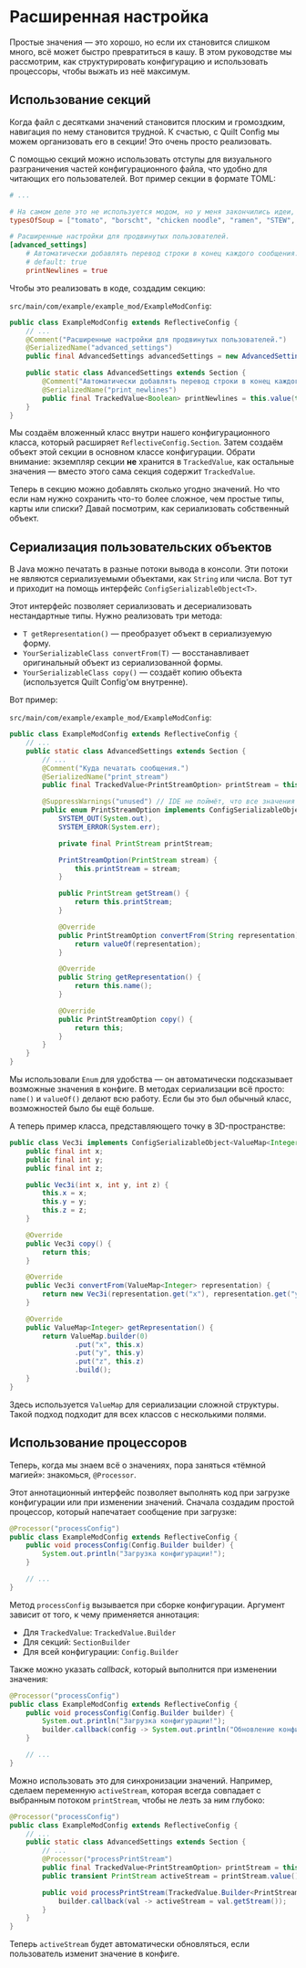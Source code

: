 # Расширенная настройка

Простые значения — это хорошо, но если их становится слишком много, всё может быстро превратиться в кашу. В этом руководстве мы рассмотрим, как структурировать конфигурацию и использовать процессоры, чтобы выжать из неё максимум.

## Использование секций

Когда файл с десятками значений становится плоским и громоздким, навигация по нему становится трудной. К счастью, с Quilt Config мы можем организовать его в секции! Это очень просто реализовать.

С помощью секций можно использовать отступы для визуального разграничения частей конфигурационного файла, что удобно для читающих его пользователей. Вот пример секции в формате TOML:

```toml
# ...

# На самом деле это не используется модом, но у меня закончились идеи, что добавить.
typesOfSoup = ["tomato", "borscht", "chicken noodle", "ramen", "STEW", "mushroom"]

# Расширенные настройки для продвинутых пользователей.
[advanced_settings]
    # Автоматически добавлять перевод строки в конец каждого сообщения.
    # default: true
    printNewlines = true
```

Чтобы это реализовать в коде, создадим секцию:

`src/main/com/example/example_mod/ExampleModConfig`:

```java
public class ExampleModConfig extends ReflectiveConfig {
    // ...
    @Comment("Расширенные настройки для продвинутых пользователей.")
    @SerializedName("advanced_settings")
    public final AdvancedSettings advancedSettings = new AdvancedSettings();

    public static class AdvancedSettings extends Section {
        @Comment("Автоматически добавлять перевод строки в конец каждого сообщения.")
        @SerializedName("print_newlines")
        public final TrackedValue<Boolean> printNewlines = this.value(true);
    }
}
```

Мы создаём вложенный класс внутри нашего конфигурационного класса, который расширяет `ReflectiveConfig.Section`. Затем создаём объект этой секции в основном классе конфигурации. Обрати внимание: экземпляр секции **не** хранится в `TrackedValue`, как остальные значения — вместо этого сама секция содержит `TrackedValue`.

Теперь в секцию можно добавлять сколько угодно значений. Но что если нам нужно сохранить что-то более сложное, чем простые типы, карты или списки? Давай посмотрим, как сериализовать собственный объект.

## Сериализация пользовательских объектов

В Java можно печатать в разные потоки вывода в консоли. Эти потоки не являются сериализуемыми объектами, как `String` или числа. Вот тут и приходит на помощь интерфейс `ConfigSerializableObject<T>`.

Этот интерфейс позволяет сериализовать и десериализовать нестандартные типы. Нужно реализовать три метода:

- `T getRepresentation()` — преобразует объект в сериализуемую форму.
- `YourSerializableClass convertFrom(T)` — восстанавливает оригинальный объект из сериализованной формы.
- `YourSerializableClass copy()` — создаёт копию объекта (используется Quilt Config'ом внутренне).

Вот пример:

`src/main/com/example/example_mod/ExampleModConfig`:

```java
public class ExampleModConfig extends ReflectiveConfig {
    // ...
    public static class AdvancedSettings extends Section {
        // ...
        @Comment("Куда печатать сообщения.")
        @SerializedName("print_stream")
        public final TrackedValue<PrintStreamOption> printStream = this.value(PrintStreamOption.SYSTEM_OUT);

        @SuppressWarnings("unused") // IDE не поймёт, что все значения enum можно использовать в конфиге
        public enum PrintStreamOption implements ConfigSerializableObject<String> {
            SYSTEM_OUT(System.out),
            SYSTEM_ERROR(System.err);

            private final PrintStream printStream;

            PrintStreamOption(PrintStream stream) {
                this.printStream = stream;
            }

            public PrintStream getStream() {
                return this.printStream;
            }

            @Override
            public PrintStreamOption convertFrom(String representation) {
                return valueOf(representation);
            }

            @Override
            public String getRepresentation() {
                return this.name();
            }

            @Override
            public PrintStreamOption copy() {
                return this;
            }
        }
    }
}
```

Мы использовали `Enum` для удобства — он автоматически подсказывает возможные значения в конфиге. В методах сериализации всё просто: `name()` и `valueOf()` делают всю работу. Если бы это был обычный класс, возможностей было бы ещё больше.

А теперь пример класса, представляющего точку в 3D-пространстве:

```java
public class Vec3i implements ConfigSerializableObject<ValueMap<Integer>> {
    public final int x;
    public final int y;
    public final int z;

    public Vec3i(int x, int y, int z) {
        this.x = x;
        this.y = y;
        this.z = z;
    }

    @Override
    public Vec3i copy() {
        return this;
    }

    @Override
    public Vec3i convertFrom(ValueMap<Integer> representation) {
        return new Vec3i(representation.get("x"), representation.get("y"), representation.get("z"));
    }

    @Override
    public ValueMap<Integer> getRepresentation() {
        return ValueMap.builder(0)
                .put("x", this.x)
                .put("y", this.y)
                .put("z", this.z)
                .build();
    }
}
```

Здесь используется `ValueMap` для сериализации сложной структуры. Такой подход подходит для всех классов с несколькими полями.

## Использование процессоров

Теперь, когда мы знаем всё о значениях, пора заняться «тёмной магией»: знакомься, `@Processor`.

Этот аннотационный интерфейс позволяет выполнять код при загрузке конфигурации или при изменении значений. Сначала создадим простой процессор, который напечатает сообщение при загрузке:

```java
@Processor("processConfig")
public class ExampleModConfig extends ReflectiveConfig {
    public void processConfig(Config.Builder builder) {
        System.out.println("Загрузка конфигурации!");
    }

    // ...
}
```

Метод `processConfig` вызывается при сборке конфигурации. Аргумент зависит от того, к чему применяется аннотация:

- Для `TrackedValue`: `TrackedValue.Builder`
- Для секций: `SectionBuilder`
- Для всей конфигурации: `Config.Builder`

Также можно указать *callback*, который выполнится при изменении значения:

```java
@Processor("processConfig")
public class ExampleModConfig extends ReflectiveConfig {
    public void processConfig(Config.Builder builder) {
        System.out.println("Загрузка конфигурации!");
        builder.callback(config -> System.out.println("Обновление конфигурации!"));
    }

    // ...
}
```

Можно использовать это для синхронизации значений. Например, сделаем переменную `activeStream`, которая всегда совпадает с выбранным потоком `printStream`, чтобы не лезть за ним глубоко:

```java
@Processor("processConfig")
public class ExampleModConfig extends ReflectiveConfig {
    // ...
    public static class AdvancedSettings extends Section {
        // ...
        @Processor("processPrintStream")
        public final TrackedValue<PrintStreamOption> printStream = this.value(PrintStreamOption.SYSTEM_OUT);
        public transient PrintStream activeStream = printStream.value().getStream();

        public void processPrintStream(TrackedValue.Builder<PrintStreamOption> builder) {
            builder.callback(val -> activeStream = val.getStream());
        }
    }
}
```

Теперь `activeStream` будет автоматически обновляться, если пользователь изменит значение в конфиге.
